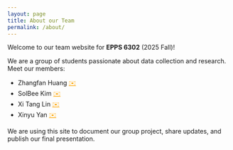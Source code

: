 ```yaml
---
layout: page
title: About our Team
permalink: /about/
---
```


Welcome to our team website for **EPPS 6302** (2025 Fall)!

We are a group of students passionate about data collection and research. Meet our members:

<ul>
  <li>Zhangfan Huang <a href="mailto:Zhangfan.Huang@UTDallas.edu" style="color: orange;" title="Email Zhangfan">✉️</a></li>
  <li>SolBee Kim <a href="mailto:Solbee.Kim@UTDallas.edu" style="color: orange;" title="Email SolBee">✉️</a></li>
  <li>Xi Tang Lin <a href="mailto:XiTang.Lin@UTDallas.edu" style="color: orange;" title="Email Xi Tang">✉️</a></li>
  <li>Xinyu Yan <a href="mailto:Xinyu.Yan@UTDallas.edu" style="color: orange;" title="Email Xinyu">✉️</a></li>
</ul>

We are using this site to document our group project, share updates, and publish our final presentation.

